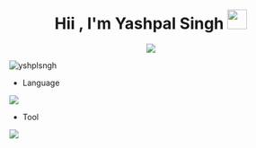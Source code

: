 
<h1 align="center"><b>Hii , I'm Yashpal Singh </b><img src="https://media.giphy.com/media/hvRJCLFzcasrR4ia7z/giphy.gif" width="35"></h1>

  
<p align="center">
  <a href="https://github.com/DenverCoder1/readme-typing-svg"><img src="https://readme-typing-svg.herokuapp.com?font=Time+New+Roman&color=cyan&size=25&center=true&vCenter=true&width=600&height=100&lines=Full-Stack+Developer.;Love+to+learn+new+stuffs..."></a>
</p>

<p align="left"> <img src="https://komarev.com/ghpvc/?username=yshplsngh&label=Profile%20views&color=0e75b6&style=flat" alt="yshplsngh" /> </p>

- Language
<p align="left">
  <a href="https://github.com/yshplsngh/Task">
    <img src="https://skillicons.dev/icons?i=nextjs,redux,typescript,nodejs,express,postgresql,prisma,mongodb,docker,redis,java" />
  </a>
</p>

- Tool
<p align="left">
  <a href="https://github.com/yshplsngh/Task">
    <img src="https://skillicons.dev/icons?i=webstorm,vscode,postman,git,github,aws"/>
  </a>
</p>

